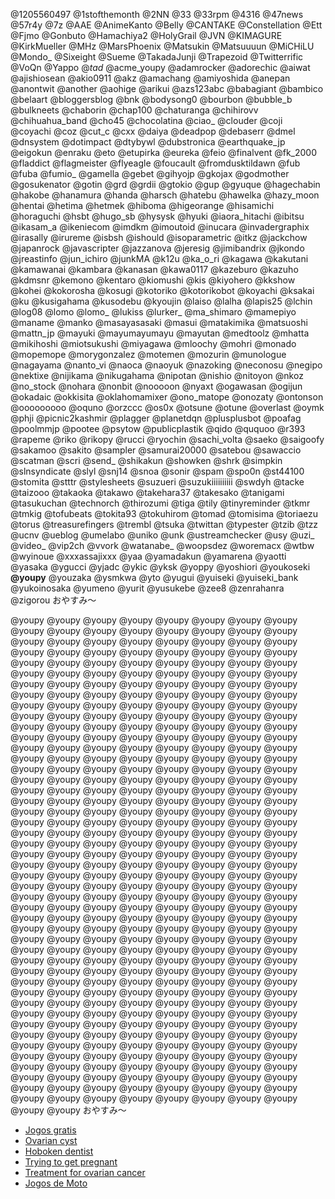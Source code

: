 @1205560497 @1stofthemonth @2NN @33 @33rpm @4316 @47news @57r4y @7z @AAE @AnimeKanto @Belly @CANTAKE @Constellation @Ett @Fjmo @Gonbuto @Hamachiya2 @HolyGrail @JVN @KIMAGURE @KirkMueller @MHz @MarsPhoenix @Matsukin @Matsuuuun @MiCHiLU @Mondo_ @Sixeight @Sueme @TakadaJunji @Trapezoid @Twitterrific @VoQn @Yappo @_tad_ @acme_youpy @adamrocker @adorechic @aiwat @ajishiosean @akio0911 @akz @amachang @amiyoshida @anepan @anontwit @another @aohige @arikui @azs123abc @babagiant @bambico @belaart @bloggersblog @bnk @bodysong0 @bourbon @bubble_b @bulkneets @chaborin @chap100 @chaturanga @chihirovv @chihuahua_band @cho45 @chocolatina @ciao_ @clouder @coji @coyachi @coz @cut_c @cxx @daiya @deadpop @debaserr @dmel @dnsystem @dotimpact @dtybywl @dubstronica @earthquake_jp @eigokun @enraku @eto @etupirka @eureka @feio @finalvent @fk_2000 @fladdict @flagmeister @flyeagle @foucault @fromdusktildawn @fub @fuba @fumio_ @gamella @gebet @gihyojp @gkojax @godmother @gosukenator @gotin @grd @grdii @gtokio @gup @gyuque @hagechabin @hakobe @hanamura @handa @harsch @hatebu @hawelka @hazy_moon @hentai @hetima @hetmek @hiboma @higeorange @hisamichi @horaguchi @hsbt @hugo_sb @hysysk @hyuki @iaora_hitachi @ibitsu @ikasam_a @ikeniecom @imdkm @imoutoid @inucara @invadergraphix @irasally @irureme @isbsh @ishould @isoparametric @itkz @jackchow @japanrock @javascripter @jazzanova @jeresig @jimibandrix @jkondo @jreastinfo @jun_ichiro @junkMA @k12u @ka_o_ri @kagawa @kakutani @kamawanai @kambara @kanasan @kawa0117 @kazeburo @kazuho @kdmsnr @kemono @kentaro @kiomushi @kis @kiyohero @kkshow @kohei @kokorosha @kosugi @kotoriko @kotorikobot @koyachi @ksakai @ku @kusigahama @kusodebu @kyoujin @laiso @lalha @lapis25 @lchin @log08 @lomo @lomo_ @lukiss @lurker_ @ma_shimaro @mamepiyo @maname @manko @masayasasaki @masui @matakimika @matsuoshi @mattn_jp @mayuki @mayumayumayu @mayutan @medtoolz @mhatta @mikihoshi @miotsukushi @miyagawa @mloochy @mohri @monado @mopemope @morygonzalez @motemen @mozurin @munologue @nagayama @nanto_vi @naoca @naoyuk @nazoking @neconosu @negipo @nektixe @nijikama @nikugahama @nipotan @nishio @nitoyon @nkoz @no_stock @nohara @nonbit @nooooon @nyaxt @ogawasan @ogijun @okadaic @okkisita @oklahomamixer @ono_matope @onozaty @ontonson @ooooooooo @oquno @orzccc @os0x @otsune @otune @overlast @oymk @phji @picnic2kashmir @plagger @planetdqn @plusplusbot @poafag @poolmmjp @pootee @psytow @publicplastik @qido @ququoo @r393 @rapeme @riko @rikopy @rucci @ryochin @sachi_volta @saeko @saigoofy @sakamoo @sakito @sampler @samurai20000 @satebou @sawaccio @scatman @scri @send_ @shikakun @showken @shrk @simpkin @slnsyndicate @slyl @snj14 @snoa @sonir @spam @spo0n @st44100 @stomita @stttr @stylesheets @suzueri @suzukiiiiiiiiii @swdyh @tacke @taizooo @takaoka @takawo @takehara37 @takesako @tanigami @tasukuchan @technorch @thirozumi @tiga @tily @tinyreminder @tkmr @tmkig @tofubeats @tokita93 @tokuhirom @tomad @tomisima @toriaezu @torus @treasurefingers @trembl @tsuka @twittan @typester @tzib @tzz @ucnv @ueblog @umelabo @uniko @unk @ustreamchecker @usy @uzi_ @video_ @vip2ch @vvork @watanabe_ @woopsdez @woremacx @wtbw @wyinoue @xxxassajixxx @yaa @yamadakun @yamarena @yaotti @yasaka @ygucci @yjadc @ykic @yksk @yoppy @yoshiori @youkoseki <b>@youpy</b> @youzaka @ysmkwa @yto @yugui @yuiseki @yuiseki_bank @yukoinosaka @yumeno @yurit @yusukebe @zee8 @zenrahanra @zigorou おやすみ〜

@youpy @youpy @youpy @youpy @youpy @youpy @youpy @youpy @youpy @youpy @youpy @youpy @youpy @youpy @youpy @youpy @youpy @youpy @youpy @youpy @youpy @youpy @youpy @youpy @youpy @youpy @youpy @youpy @youpy @youpy @youpy @youpy @youpy @youpy @youpy @youpy @youpy @youpy @youpy @youpy @youpy @youpy @youpy @youpy @youpy @youpy @youpy @youpy @youpy @youpy @youpy @youpy @youpy @youpy @youpy @youpy @youpy @youpy @youpy @youpy @youpy @youpy @youpy @youpy @youpy @youpy @youpy @youpy @youpy @youpy @youpy @youpy @youpy @youpy @youpy @youpy @youpy @youpy @youpy @youpy @youpy @youpy @youpy @youpy @youpy @youpy @youpy @youpy @youpy @youpy @youpy @youpy @youpy @youpy @youpy @youpy @youpy @youpy @youpy @youpy @youpy @youpy @youpy @youpy @youpy @youpy @youpy @youpy @youpy @youpy @youpy @youpy @youpy @youpy @youpy @youpy @youpy @youpy @youpy @youpy @youpy @youpy @youpy @youpy @youpy @youpy @youpy @youpy @youpy @youpy @youpy @youpy @youpy @youpy @youpy @youpy @youpy @youpy @youpy @youpy @youpy @youpy @youpy @youpy @youpy @youpy @youpy @youpy @youpy @youpy @youpy @youpy @youpy @youpy @youpy @youpy @youpy @youpy @youpy @youpy @youpy @youpy @youpy @youpy @youpy @youpy @youpy @youpy @youpy @youpy @youpy @youpy @youpy @youpy @youpy @youpy @youpy @youpy @youpy @youpy @youpy @youpy @youpy @youpy @youpy @youpy @youpy @youpy @youpy @youpy @youpy @youpy @youpy @youpy @youpy @youpy @youpy @youpy @youpy @youpy @youpy @youpy @youpy @youpy @youpy @youpy @youpy @youpy @youpy @youpy @youpy @youpy @youpy @youpy @youpy @youpy @youpy @youpy @youpy @youpy @youpy @youpy @youpy @youpy @youpy @youpy @youpy @youpy @youpy @youpy @youpy @youpy @youpy @youpy @youpy @youpy @youpy @youpy @youpy @youpy @youpy @youpy @youpy @youpy @youpy @youpy @youpy @youpy @youpy @youpy @youpy @youpy @youpy @youpy @youpy @youpy @youpy @youpy @youpy @youpy @youpy @youpy @youpy @youpy @youpy @youpy @youpy @youpy @youpy @youpy @youpy @youpy @youpy @youpy @youpy @youpy @youpy @youpy @youpy @youpy @youpy @youpy @youpy @youpy @youpy @youpy @youpy @youpy @youpy @youpy @youpy @youpy @youpy @youpy @youpy @youpy @youpy @youpy @youpy @youpy @youpy @youpy @youpy @youpy @youpy @youpy @youpy @youpy @youpy @youpy @youpy @youpy @youpy @youpy @youpy @youpy @youpy @youpy @youpy @youpy @youpy @youpy @youpy @youpy @youpy @youpy @youpy @youpy @youpy @youpy @youpy @youpy @youpy @youpy @youpy @youpy @youpy @youpy @youpy @youpy @youpy @youpy @youpy @youpy @youpy @youpy @youpy @youpy @youpy @youpy @youpy @youpy @youpy @youpy @youpy @youpy @youpy @youpy @youpy @youpy @youpy @youpy @youpy @youpy @youpy @youpy @youpy @youpy @youpy @youpy おやすみ〜

* <a href="http://www.jogosgratispro.com/">Jogos gratis</a>
* <a href="http://www.ovariancystreatment.com/">Ovarian cyst</a>
* <a href="http://cosmeticdentistryhoboken.com/">Hoboken dentist</a>
* <a href="http://www.pregnancytopics.com/trying-to-get-pregnant/">Trying to get pregnant</a>
* <a href="http://www.ovariancancerinfo.com/treatments-for-ovarian-cancer/">Treatment for ovarian cancer</a>
* <a href="http://www.jogosdemotogratis.com/">Jogos de Moto</a>

